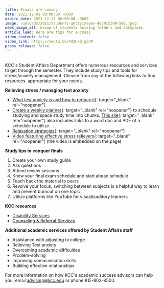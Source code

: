 ```yaml
---
title: Finals are coming
date: 2021-12-01 00:00:00 -0600
expire_date: 2021-12-12 00:00:00 -0600
image: /uploads/2021/students-gettyimages-493915399-580.jpeg
news_image_alt: Group of students holding folders and backpacks
article_lead: Here are tips for success
video_content: false
video_link: https://youtu.be/4d2LkGjg5bM
press_release: false
---
```

<br>KCC's Student Affairs Department offers numerous resources and services to get through the semester. They include study tips and tools for stress/anxiety management. Choose from any of the following links to find resources&nbsp; appropriate for your needs.

**Relieving stress / managing test anxiety**

* [What test anxiety is and how to reduce it](https://learningcenter.unc.edu/tips-and-tools/tackling-test-anxiety/){: target="_blank" rel="noopener"}
* [Create a weekly planner](https://learningcenter.unc.edu/tips-and-tools/weekly-planner-60-min/){: target="_blank" rel="noopener"} to schedule studying and space study time into chunks. [This site](https://learningcenter.unc.edu/tips-and-tools/weekly-planner-60-min/){: target="_blank" rel="noopener"} also includes links to a word doc and PDF of a schedule to utilize.
* [Relaxation strategies](https://www.verywellmind.com/relaxation-techniques-for-sad-3024334){: target="_blank" rel="noopener"}
* [Video featuring effective stress relievers](https://www.verywellmind.com/tips-to-reduce-stress-3145195){: target="_blank" rel="noopener"}&nbsp;(the video is embedded on the page)

**Study tips to conquer finals**

1. Create your own study guide
2. Ask questions&nbsp;
3. Attend review sessions&nbsp;
4. Know your final exam schedule and start ahead schedule&nbsp;
5. Teach back the material to peers&nbsp;
6. Revolve your focus, switching between subjects is a helpful way to learn and prevent burnout on one topic&nbsp;
7. Utilize platforms like YouTube for visual/auditory learners&nbsp;

**KCC resources**

* [Disability Services](https://www.kcc.edu/student-resources/disability-services/#support-services)
* [Counseling & Referral Services](https://www.kcc.edu/student-resources/counseling-and-referral-services/#online-confidential-mental-health-screening )

**Additional academic services offered by Student Affairs staff**

* Assistance with adjusting to college
* Relieving Test anxiety
* Overcoming academic difficulties
* Problem-solving
* Improving communication skills
* Building effective relationships

For more information on how KCC's academic success advisors can help you, email [advising@kcc.edu](mailto:advising@kcc.edu) or phone 815-802-8500.<br>&nbsp;
